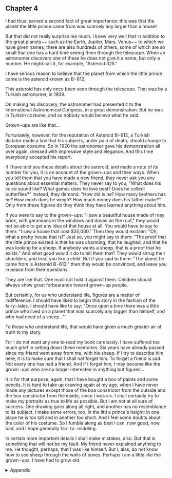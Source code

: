 ## Chapter 4


I had thus learned a second fact of great importance: this was that the planet the little prince came from was scarcely any larger than a house!

But that did not really surprise me much. I knew very well that in addition to the great planets−− such as the Earth, Jupiter, Mars, Venus−− to which we have given names, there are also hundreds of others, some of which are so small that one has a hard time seeing them through the telescope. When an astronomer discovers one of these he does not give it a name, but only a number. He might call it, for example, "Asteroid 325."

I have serious reason to believe that the planet from which the little prince came is the asteroid known as B−612.

This asteroid has only once been seen through the telescope. That was by a Turkish astronomer, in 1909.

On making his discovery, the astronomer had presented it to the International Astronomical Congress, in a great demonstration. But he was in Turkish costume, and so nobody would believe what he said.

Grown−ups are like that...

Fortunately, however, for the reputation of Asteroid B−612, a Turkish dictator made a law that his subjects, under pain of death, should change to European costume. So in 1920 the astronomer gave his demonstration all over again, dressed with impressive style and elegance. And this time everybody accepted his report.

If I have told you these details about the asteroid, and made a note of its number for you, it is on account of the grown−ups and their ways. When you tell them that you have made a new friend, they never ask you any questions about essential matters. They never say to you, "What does his voice sound like? What games does he love best? Does he collect butterflies?" Instead, they demand: "How old is he? How many brothers has he? How much does he weigh? How much money does his father make?" Only from these figures do they think they have learned anything about him.

If you were to say to the grown−ups: "I saw a beautiful house made of rosy brick, with geraniums in the windows and doves on the roof," they would not be able to get any idea of that house at all. You would have to say to them: "I saw a house that cost $20,000." Then they would exclaim: "Oh, what a pretty house that is!" Just so, you might say to them: "The proof that the little prince existed is that he was charming, that he laughed, and that he was looking for a sheep. If anybody wants a sheep, that is a proof that he exists." And what good would it do to tell them that? They would shrug their shoulders, and treat you like a child. But if you said to them: "The planet he came from is Asteroid B−612," then they would be convinced, and leave you in peace from their questions.

They are like that. One must not hold it against them. Children should always show great forbearance toward grown−up people.

But certainly, for us who understand life, figures are a matter of indifference. I should have liked to begin this story in the fashion of the fairy−tales. I should have like to say: "Once upon a time there was a little prince who lived on a planet that was scarcely any bigger than himself, and who had need of a sheep..."

To those who understand life, that would have given a much greater air of truth to my story.

For I do not want any one to read my book carelessly. I have suffered too much grief in setting down these memories. Six years have already passed since my friend went away from me, with his sheep. If I try to describe him here, it is to make sure that I shall not forget him. To forget a friend is sad. Not every one has had a friend. And if I forget him, I may become like the grown−ups who are no longer interested in anything but figures...

It is for that purpose, again, that I have bought a box of paints and some pencils. It is hard to take up drawing again at my age, when I have never made any pictures except those of the boa constrictor from the outside and the boa constrictor from the inside, since I was six. I shall certainly try to make my portraits as true to life as possible. But I am not at all sure of success. One drawing goes along all right, and another has no resemblance to its subject. I make some errors, too, in the littl e prince's height: in one place he is too tall and in another too short. And I feel some doubts about the color of his costume. So I fumble along as best I can, now good, now bad, and I hope generally fair−to−middling.

In certain more important details I shall make mistakes, also. But that is something that will not be my fault. My friend never explained anything to me. He thought, perhaps, that I was like himself. But I, alas, do not know how to see sheep through the walls of boxes. Perhaps I am a little like the grown−ups. I have had to grow old.


<details>
<summary>Appendix</summary>

<p>我能够确认的是，小王子居住的星球几乎和我们的房子一样大。</p>

<p>小王子来自 B-612 星球，我不想列举更多关于这个星球的信息。大人们总是这样，如果你说看到了一栋玫瑰色的房子，周边有精致的草丛围栏，窗户上有天竺葵，屋顶上有白色的鸽子，大人们似乎不会感觉到什么。但如果你说，这栋房子价值 2000 万美元，他们会立刻惊呼，“多么高贵的房子”！</p>

</details>